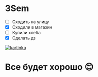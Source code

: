 # 3Sem

* [ ] Сходить на улицу
* [x] Сходили в магазин 
* [ ] Купили хлеба
* [x] Сделать дз

[![kartinka](https://img.freepik.com/free-photo/blue-sky-with-clouds_1127-282.jpg)](https://www.youtube.com/watch?v=EqEMunm4zmA)

# Все будет хорошо :blush: